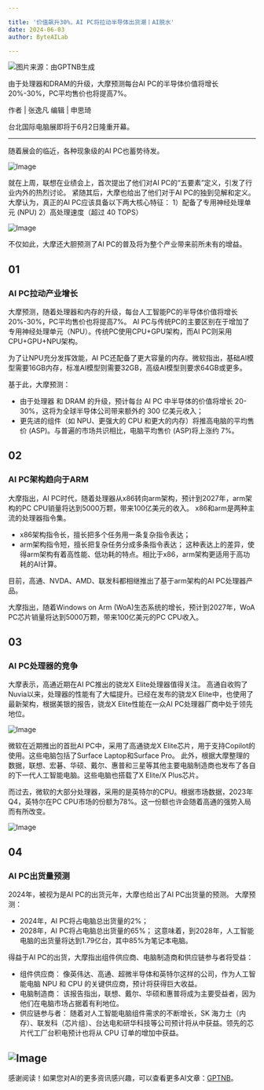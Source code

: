 ```yaml
---

title: '价值飙升30%，AI PC将拉动半导体出货潮丨AI脱水'
date: 2024-06-03
author: ByteAILab

---
```


![图片来源：由GPTNB生成](http://www.jesonc.com/upload/3B33CB85B496C0CB6FBA4C2BD79320AD/1717046476387/Fq4S_txFyzgspi9TgopdwiZNxraN.jpg)

由于处理器和DRAM的升级，大摩预测每台AI PC的半导体价值将增长20%-30%，PC平均售价也将提高7%。

作者 | 张逸凡
编辑 | 申思琦

台北国际电脑展即将于6月2日隆重开幕。

---

随着展会的临近，各种现象级的AI PC也蓄势待发。

![Image](http://www.jesonc.com/upload/3B33CB85B496C0CB6FBA4C2BD79320AD/1717046487838/Fh4BQ_VxyKpzvdpOqGkJ5NFnNy9c.png)

就在上周，联想在业绩会上，首次提出了他们对AI PC的“五要素”定义，引发了行业内外的热烈讨论。
紧随其后，大摩也给出了他们对于AI PC的独到见解和定义。大摩认为，真正的AI PC应该具备以下两大核心特征：
1）配备了专用神经处理单元 (NPU)
2）高处理速度（超过 40 TOPS）

![Image](http://www.jesonc.com/FmAn7_gPtvjErukfinDHUOF4G_51)

不仅如此，大摩还大胆预测了AI PC的普及将为整个产业带来前所未有的增益。

## 01
### AI PC拉动产业增长

大摩预测，随着处理器和内存的升级，每台人工智能PC的半导体价值将增长20%-30%，PC平均售价也将提高7%。
AI PC与传统PC的主要区别在于增加了专用神经处理单元（NPU）。传统PC使用CPU+GPU架构，而AI PC则采用CPU+GPU+NPU架构。

为了让NPU充分发挥效能，AI PC还配备了更大容量的内存。微软指出，基础AI模型需要16GB内存，标准AI模型则需要32GB，高级AI模型则要求64GB或更多。

基于此，大摩预测：
- 由于处理器 和 DRAM 的升级，预计每台 AI PC 中半导体的价值将增长 20-30%，这将为全球半导体公司带来额外的 300 亿美元收入；
- 更先进的组件（如 NPU、更强大的 CPU 和更大的内存）将推高电脑的平均售价 (ASP)。与普遍的市场共识相比，电脑平均售价 (ASP)将上涨约 7%。

## 02
### AI PC架构趋向于ARM

大摩指出，AI PC时代，随着处理器从x86转向arm架构，预计到2027年，arm架构的PC CPU销量将达到5000万颗，带来100亿美元的收入。
x86和arm是两种主流的处理器指令集。
- x86架构指令长，擅长把多个任务用一条复杂指令表达；
- arm架构指令短，擅长把复杂任务分成多条指令表达；
这种表达上的差异，使得arm架构有着高性能、低功耗的特点。相比于x86，arm架构更适用于高功耗的AI计算。

目前，高通、NVDA、AMD、联发科都相继推出了基于arm架构的AI PC处理器产品。

大摩指出，随着Windows on Arm (WoA)生态系统的增长，预计到2027年，WoA PC芯片销量将达到5000万颗，带来100亿美元的PC CPU收入。

## 03
### AI PC处理器的竞争

大摩表示，高通近期在AI PC推出的骁龙X Elite处理器值得关注。
高通自收购了Nuvia以来，处理器的性能有了大幅提升。已经在发布的骁龙X Elite中，也使用了最新架构，根据美银的报告，骁龙X Elite性能在一众AI PC处理器厂商中处于领先地位。

![Image](http://www.jesonc.com/Fk9MD-er4Uc249Q-YJ9L79U2UkUy)

微软在近期推出的首批AI PC中，采用了高通骁龙X Elite芯片，用于支持Copilot的使用。这些电脑包括了Surface Laptop和Surface Pro。
此外，根据大摩整理的数据，联想、宏碁、华硕、戴尔、惠普和三星等其他主要电脑制造商也发布了各自的下一代人工智能电脑。这些电脑也搭载了X Elite/X Plus芯片。

而过去，微软的大部分处理器，采用的是英特尔的CPU。根据市场数据，2023年Q4，英特尔在PC CPU市场的份额为78%。这一份额也许会随着高通的强势入局而有所改变。

![Image](http://www.jesonc.com/FtiDjVSEFaVyrXyFGnBdQDBZ2FFg)

## 04
### AI PC出货量预测

2024年，被视为是AI PC的出货元年，大摩也给出了AI PC出货量的预测。
大摩预测：
- 2024年，AI PC将占电脑总出货量的2%；
- 2028年，AI PC将占电脑总出货量的65%；
这意味着，到2028年，人工智能电脑的出货量将达到1.79亿台，其中85%为笔记本电脑。

得益于AI PC的出货，大摩指出组件供应商、电脑制造商和供应链参与者将受益：
- 组件供应商： 像英伟达、高通、超微半导体和英特尔这样的公司，作为人工智能电脑 NPU 和 CPU 的关键供应商，预计将获得巨大收益。
- 电脑制造商： 该报告指出，联想、戴尔、华硕和惠普将成为主要受益者，因为他们在电脑市场占据着有利地位。
- 供应链参与者： 随着对人工智能电脑组件需求的不断增长，SK 海力士（内存）、联发科（芯片组）、台达电和研华科技等公司预计将从中获益。领先的芯片代工厂台积电预计也将从 CPU 订单的增加中获益。

![Image](http://www.jesonc.com/Fs5XbTkXqOToDTlS5tkMHEEDd8AV)
---
感谢阅读！如果您对AI的更多资讯感兴趣，可以查看更多AI文章：[GPTNB](https://gptnb.com)。